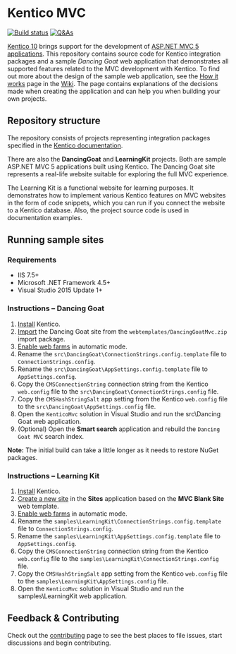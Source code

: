 # Kentico MVC

[![Build status](https://ci.appveyor.com/api/projects/status/59lkg4bmkiwtoa6x/branch/master?svg=true)](https://ci.appveyor.com/project/kentico/mvc/branch/master) [![Q&As](https://img.shields.io/badge/chat-on%20DevNet-orange.svg)](https://devnet.kentico.com/questions-answers)

[Kentico 10](https://docs.kentico.com/k10/) brings support for the development of [ASP.NET MVC 5 applications](https://docs.kentico.com/x/zByzAw). This repository contains source code for Kentico integration packages and a sample _Dancing Goat_ web application  that demonstrates all supported features related to the MVC development with Kentico. To find out more about the design of the sample web application, see the [How it works](https://github.com/Kentico/Mvc/wiki/how-it-works) page in the [Wiki](https://github.com/Kentico/Mvc/wiki). The page contains explanations of the decisions made when creating the application and can help you when building your own projects.

## Repository structure

The repository consists of projects representing integration packages specified in the [Kentico documentation](https://docs.kentico.com/x/0hyzAw).

There are also the **DancingGoat** and **LearningKit** projects. Both are sample ASP.NET MVC 5 applications built using Kentico. The Dancing Goat site represents a real-life website suitable for exploring the full MVC experience. 

The Learning Kit is a functional website for learning purposes. It demonstrates how to implement various Kentico features on MVC websites in the form of code snippets, which you can run if you connect the website to a Kentico database. Also, the project source code is used in documentation examples.

## Running sample sites

### Requirements

- IIS 7.5+
- Microsoft .NET Framework 4.5+
- Visual Studio 2015 Update 1+

### Instructions &ndash; Dancing Goat

1. [Install](https://docs.kentico.com/x/LhazAw) Kentico.
2. [Import](https://docs.kentico.com/x/BxezAw) the Dancing Goat site from the `webtemplates/DancingGoatMvc.zip` import package.
3. [Enable web farms](https://docs.kentico.com/k10/configuring-kentico/optimizing-website-performance/setting-up-web-farms/configuring-web-farm-servers#Configuringwebfarmservers-Configuringwebfarmsautomatically) in automatic mode.
4. Rename the `src\DancingGoat\ConnectionStrings.config.template` file to `ConnectionStrings.config`.
5. Rename the `src\DancingGoat\AppSettings.config.template` file to `AppSettings.config`.
6. Copy the `CMSConnectionString` connection string from the Kentico `web.config` file to the `src\DancingGoat\ConnectionStrings.config` file.
7. Copy the `CMSHashStringSalt` app setting from the Kentico `web.config` file to the `src\DancingGoat\AppSettings.config` file.
8. Open the `KenticoMvc` solution in Visual Studio and run the src\Dancing Goat web application.
9. (Optional) Open the **Smart search** application and rebuild the `Dancing Goat MVC` search index. 

**Note:** The initial build can take a little longer as it needs to restore NuGet packages.

### Instructions &ndash; Learning Kit

1. [Install](https://docs.kentico.com/x/LhazAw) Kentico.
2. [Create a new site](https://docs.kentico.com/x/-hWzAw) in the **Sites** application based on the **MVC Blank Site** web template.
3. [Enable web farms](https://docs.kentico.com/k10/configuring-kentico/optimizing-website-performance/setting-up-web-farms/configuring-web-farm-servers#Configuringwebfarmservers-Configuringwebfarmsautomatically) in automatic mode.
4. Rename the `samples\LearningKit\ConnectionStrings.config.template` file to `ConnectionStrings.config`.
5. Rename the `samples\LearningKit\AppSettings.config.template` file to `AppSettings.config`.
6. Copy the `CMSConnectionString` connection string from the Kentico `web.config` file to the `samples\LearningKit\ConnectionStrings.config` file.
7. Copy the `CMSHashStringSalt` app setting from the Kentico `web.config` file to the `samples\LearningKit\AppSettings.config` file.
8. Open the `KenticoMvc` solution in Visual Studio and run the samples\LearningKit web application.

## Feedback & Contributing
Check out the [contributing](https://github.com/Kentico/Mvc/blob/master/CONTRIBUTING.md) page to see the best places to file issues, start discussions and begin contributing.
